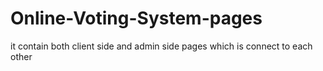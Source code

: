 # Online-Voting-System-pages
it contain both client side and admin side pages which is connect to each other
